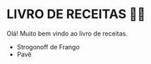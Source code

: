 # LIVRO DE RECEITAS :man_cook:

Olá! Muito bem vindo ao livro de receitas.

-  Strogonoff de Frango
- Pavê
